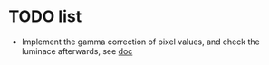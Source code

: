 # TODO list

- Implement the gamma correction of pixel values, and check the luminace afterwards, see [doc](./visual_stim/README.md#screen-calibration)
